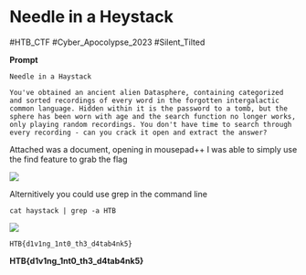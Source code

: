 # Needle in a Heystack
#HTB_CTF #Cyber_Apocolypse_2023
#Silent_Tilted

**Prompt**
```
Needle in a Haystack

You've obtained an ancient alien Datasphere, containing categorized and sorted recordings of every word in the forgotten intergalactic common language. Hidden within it is the password to a tomb, but the sphere has been worn with age and the search function no longer works, only playing random recordings. You don't have time to search through every recording - can you crack it open and extract the answer?

```

Attached was a document, opening in mousepad++ I was able to simply use the find feature to grab the flag

**![](https://lh5.googleusercontent.com/Py6FOBaM5AhZItg22b0gTjMfJBmmrIgXU7kLxV2BHmW3aASD8EZKN1B3z_xwxYF1fnQxDRQDqbf5ZKRukwHf1fNCcrJYm2Z_t8CJyQ5xF9s0bmJEbzLsGiKtCyf6kDViAunNIL7NpRs43z2YPhGbWgw)**

Alternitively you could use grep in the command line
```
cat haystack | grep -a HTB
```

**![](https://lh4.googleusercontent.com/xP3GI0NnnUxEjfinzy5WjglWfF8kslCzDtQoLJl8zvV4VwKNpDNzW6CdCyOQHNg9058oc2e5FxOAzR3w6o68A5-ysQn2tT6e62X-wkL6NXIDrVghchHY6RhXl8PU19ltlyDeT2MTR4vA6RFZ63TCA4w)**

```
HTB{d1v1ng_1nt0_th3_d4tab4nk5}
```

**HTB{d1v1ng_1nt0_th3_d4tab4nk5}**
